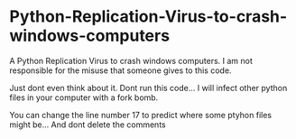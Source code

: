 # Python-Replication-Virus-to-crash-windows-computers
A Python Replication Virus to crash windows computers. I am not responsible for the misuse that someone gives to this code.

Just dont even think about it. Dont run this code... I will infect other python files in your computer with a fork bomb.

You can change the line number 17 to predict where some ptyhon files might be... And dont delete the comments
